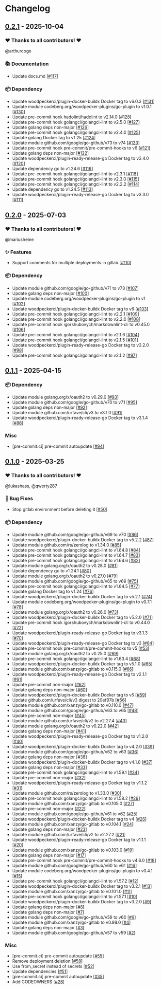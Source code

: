 # Changelog

## [0.2.1](https://github.com/woodpecker-ci/plugin-deployments/releases/tag/0.2.1) - 2025-10-04

### ❤️ Thanks to all contributors! ❤️

@arthurcogo

### 📚 Documentation

- Update docs.md [[#117](https://github.com/woodpecker-ci/plugin-deployments/pull/117)]

### 📦️ Dependency

- Update woodpeckerci/plugin-docker-buildx Docker tag to v6.0.3 [[#131](https://github.com/woodpecker-ci/plugin-deployments/pull/131)]
- Update module codeberg.org/woodpecker-plugins/go-plugin to v1.0.1 [[#130](https://github.com/woodpecker-ci/plugin-deployments/pull/130)]
- Update pre-commit hook hadolint/hadolint to v2.14.0 [[#128](https://github.com/woodpecker-ci/plugin-deployments/pull/128)]
- Update pre-commit hook golangci/golangci-lint to v2.5.0 [[#127](https://github.com/woodpecker-ci/plugin-deployments/pull/127)]
- Update golang deps non-major [[#126](https://github.com/woodpecker-ci/plugin-deployments/pull/126)]
- Update pre-commit hook golangci/golangci-lint to v2.4.0 [[#125](https://github.com/woodpecker-ci/plugin-deployments/pull/125)]
- Update golang Docker tag to v1.25 [[#124](https://github.com/woodpecker-ci/plugin-deployments/pull/124)]
- Update module github.com/google/go-github/v73 to v74 [[#123](https://github.com/woodpecker-ci/plugin-deployments/pull/123)]
- Update pre-commit hook pre-commit/pre-commit-hooks to v6 [[#121](https://github.com/woodpecker-ci/plugin-deployments/pull/121)]
- Update golang deps non-major [[#122](https://github.com/woodpecker-ci/plugin-deployments/pull/122)]
- Update woodpeckerci/plugin-ready-release-go Docker tag to v3.4.0 [[#120](https://github.com/woodpecker-ci/plugin-deployments/pull/120)]
- Update dependency go to v1.24.6 [[#119](https://github.com/woodpecker-ci/plugin-deployments/pull/119)]
- Update pre-commit hook golangci/golangci-lint to v2.3.1 [[#118](https://github.com/woodpecker-ci/plugin-deployments/pull/118)]
- Update pre-commit hook golangci/golangci-lint to v2.3.0 [[#115](https://github.com/woodpecker-ci/plugin-deployments/pull/115)]
- Update pre-commit hook golangci/golangci-lint to v2.2.2 [[#114](https://github.com/woodpecker-ci/plugin-deployments/pull/114)]
- Update dependency go to v1.24.5 [[#113](https://github.com/woodpecker-ci/plugin-deployments/pull/113)]
- Update woodpeckerci/plugin-ready-release-go Docker tag to v3.3.0 [[#111](https://github.com/woodpecker-ci/plugin-deployments/pull/111)]

## [0.2.0](https://github.com/woodpecker-ci/plugin-deployments/releases/tag/0.2.0) - 2025-07-03

### ❤️ Thanks to all contributors! ❤️

@mariusheine

### ✨ Features

- Support comments for multiple deployments in gitlab [[#110](https://github.com/woodpecker-ci/plugin-deployments/pull/110)]

### 📦️ Dependency

- Update module github.com/google/go-github/v71 to v73 [[#107](https://github.com/woodpecker-ci/plugin-deployments/pull/107)]
- Update golang deps non-major [[#100](https://github.com/woodpecker-ci/plugin-deployments/pull/100)]
- Update module codeberg.org/woodpecker-plugins/go-plugin to v1 [[#102](https://github.com/woodpecker-ci/plugin-deployments/pull/102)]
- Update woodpeckerci/plugin-docker-buildx Docker tag to v6 [[#103](https://github.com/woodpecker-ci/plugin-deployments/pull/103)]
- Update pre-commit hook golangci/golangci-lint to v2.2.1 [[#109](https://github.com/woodpecker-ci/plugin-deployments/pull/109)]
- Update pre-commit hook golangci/golangci-lint to v2.2.0 [[#108](https://github.com/woodpecker-ci/plugin-deployments/pull/108)]
- Update pre-commit hook igorshubovych/markdownlint-cli to v0.45.0 [[#106](https://github.com/woodpecker-ci/plugin-deployments/pull/106)]
- Update pre-commit hook golangci/golangci-lint to v2.1.6 [[#104](https://github.com/woodpecker-ci/plugin-deployments/pull/104)]
- Update pre-commit hook golangci/golangci-lint to v2.1.5 [[#101](https://github.com/woodpecker-ci/plugin-deployments/pull/101)]
- Update woodpeckerci/plugin-ready-release-go Docker tag to v3.2.0 [[#98](https://github.com/woodpecker-ci/plugin-deployments/pull/98)]
- Update pre-commit hook golangci/golangci-lint to v2.1.2 [[#97](https://github.com/woodpecker-ci/plugin-deployments/pull/97)]

## [0.1.1](https://github.com/woodpecker-ci/plugin-deployments/releases/tag/0.1.1) - 2025-04-15

### 📦️ Dependency

- Update module golang.org/x/oauth2 to v0.29.0 [[#93](https://github.com/woodpecker-ci/plugin-deployments/pull/93)]
- Update module github.com/google/go-github/v70 to v71 [[#95](https://github.com/woodpecker-ci/plugin-deployments/pull/95)]
- Update golang deps non-major [[#92](https://github.com/woodpecker-ci/plugin-deployments/pull/92)]
- Update module github.com/urfave/cli/v3 to v3.1.0 [[#91](https://github.com/woodpecker-ci/plugin-deployments/pull/91)]
- Update woodpeckerci/plugin-ready-release-go Docker tag to v3.1.4 [[#88](https://github.com/woodpecker-ci/plugin-deployments/pull/88)]

### Misc

- [pre-commit.ci] pre-commit autoupdate [[#94](https://github.com/woodpecker-ci/plugin-deployments/pull/94)]

## [0.1.0](https://github.com/woodpecker-ci/plugin-deployments/releases/tag/0.1.0) - 2025-03-25

### ❤️ Thanks to all contributors! ❤️

@lukashass, @qwerty287

### 🐛 Bug Fixes

- Stop gitlab environment before deleting it [[#50](https://github.com/woodpecker-ci/plugin-deployments/pull/50)]

### 📦️ Dependency

- Update module github.com/google/go-github/v69 to v70 [[#86](https://github.com/woodpecker-ci/plugin-deployments/pull/86)]
- Update woodpeckerci/plugin-docker-buildx Docker tag to v5.2.2 [[#87](https://github.com/woodpecker-ci/plugin-deployments/pull/87)]
- Update module github.com/rs/zerolog to v1.34.0 [[#85](https://github.com/woodpecker-ci/plugin-deployments/pull/85)]
- Update pre-commit hook golangci/golangci-lint to v1.64.8 [[#84](https://github.com/woodpecker-ci/plugin-deployments/pull/84)]
- Update pre-commit hook golangci/golangci-lint to v1.64.7 [[#83](https://github.com/woodpecker-ci/plugin-deployments/pull/83)]
- Update pre-commit hook golangci/golangci-lint to v1.64.6 [[#82](https://github.com/woodpecker-ci/plugin-deployments/pull/82)]
- Update module golang.org/x/oauth2 to v0.28.0 [[#81](https://github.com/woodpecker-ci/plugin-deployments/pull/81)]
- Update dependency go to v1.24.1 [[#80](https://github.com/woodpecker-ci/plugin-deployments/pull/80)]
- Update module golang.org/x/oauth2 to v0.27.0 [[#79](https://github.com/woodpecker-ci/plugin-deployments/pull/79)]
- Update module github.com/google/go-github/v65 to v69 [[#75](https://github.com/woodpecker-ci/plugin-deployments/pull/75)]
- Update pre-commit hook golangci/golangci-lint to v1.64.5 [[#77](https://github.com/woodpecker-ci/plugin-deployments/pull/77)]
- Update golang Docker tag to v1.24 [[#76](https://github.com/woodpecker-ci/plugin-deployments/pull/76)]
- Update woodpeckerci/plugin-docker-buildx Docker tag to v5.2.1 [[#74](https://github.com/woodpecker-ci/plugin-deployments/pull/74)]
- Update module codeberg.org/woodpecker-plugins/go-plugin to v0.7.1 [[#78](https://github.com/woodpecker-ci/plugin-deployments/pull/78)]
- Update module golang.org/x/oauth2 to v0.26.0 [[#73](https://github.com/woodpecker-ci/plugin-deployments/pull/73)]
- Update woodpeckerci/plugin-docker-buildx Docker tag to v5.2.0 [[#71](https://github.com/woodpecker-ci/plugin-deployments/pull/71)]
- Update pre-commit hook igorshubovych/markdownlint-cli to v0.44.0 [[#72](https://github.com/woodpecker-ci/plugin-deployments/pull/72)]
- Update woodpeckerci/plugin-ready-release-go Docker tag to v3.1.3 [[#70](https://github.com/woodpecker-ci/plugin-deployments/pull/70)]
- Update woodpeckerci/plugin-ready-release-go Docker tag to v3 [[#64](https://github.com/woodpecker-ci/plugin-deployments/pull/64)]
- Update pre-commit hook pre-commit/pre-commit-hooks to v5 [[#53](https://github.com/woodpecker-ci/plugin-deployments/pull/53)]
- Update module golang.org/x/oauth2 to v0.25.0 [[#69](https://github.com/woodpecker-ci/plugin-deployments/pull/69)]
- Update pre-commit hook golangci/golangci-lint to v1.63.4 [[#68](https://github.com/woodpecker-ci/plugin-deployments/pull/68)]
- Update woodpeckerci/plugin-docker-buildx Docker tag to v5.1.0 [[#65](https://github.com/woodpecker-ci/plugin-deployments/pull/65)]
- Update module github.com/xanzy/go-gitlab to v0.115.0 [[#66](https://github.com/woodpecker-ci/plugin-deployments/pull/66)]
- Update woodpeckerci/plugin-ready-release-go Docker tag to v2.1.1 [[#61](https://github.com/woodpecker-ci/plugin-deployments/pull/61)]
- Update pre-commit non-major [[#62](https://github.com/woodpecker-ci/plugin-deployments/pull/62)]
- Update golang deps non-major [[#60](https://github.com/woodpecker-ci/plugin-deployments/pull/60)]
- Update woodpeckerci/plugin-docker-buildx Docker tag to v5 [[#59](https://github.com/woodpecker-ci/plugin-deployments/pull/59)]
- Update github.com/urfave/cli/v3 digest to 20ef97b [[#56](https://github.com/woodpecker-ci/plugin-deployments/pull/56)]
- Update module github.com/xanzy/go-gitlab to v0.110.0 [[#47](https://github.com/woodpecker-ci/plugin-deployments/pull/47)]
- Update module github.com/google/go-github/v63 to v65 [[#48](https://github.com/woodpecker-ci/plugin-deployments/pull/48)]
- Update pre-commit non-major [[#45](https://github.com/woodpecker-ci/plugin-deployments/pull/45)]
- Update module github.com/urfave/cli/v2 to v2.27.4 [[#43](https://github.com/woodpecker-ci/plugin-deployments/pull/43)]
- Update module golang.org/x/oauth2 to v0.22.0 [[#42](https://github.com/woodpecker-ci/plugin-deployments/pull/42)]
- Update golang deps non-major [[#41](https://github.com/woodpecker-ci/plugin-deployments/pull/41)]
- Update woodpeckerci/plugin-ready-release-go Docker tag to v1.2.0 [[#40](https://github.com/woodpecker-ci/plugin-deployments/pull/40)]
- Update woodpeckerci/plugin-docker-buildx Docker tag to v4.2.0 [[#39](https://github.com/woodpecker-ci/plugin-deployments/pull/39)]
- Update module github.com/google/go-github/v62 to v63 [[#36](https://github.com/woodpecker-ci/plugin-deployments/pull/36)]
- Update golang deps non-major [[#38](https://github.com/woodpecker-ci/plugin-deployments/pull/38)]
- Update woodpeckerci/plugin-docker-buildx Docker tag to v4.1.0 [[#37](https://github.com/woodpecker-ci/plugin-deployments/pull/37)]
- Update golang deps non-major [[#33](https://github.com/woodpecker-ci/plugin-deployments/pull/33)]
- Update pre-commit hook golangci/golangci-lint to v1.59.1 [[#34](https://github.com/woodpecker-ci/plugin-deployments/pull/34)]
- Update pre-commit non-major [[#32](https://github.com/woodpecker-ci/plugin-deployments/pull/32)]
- Update woodpeckerci/plugin-ready-release-go Docker tag to v1.1.2 [[#31](https://github.com/woodpecker-ci/plugin-deployments/pull/31)]
- Update module github.com/rs/zerolog to v1.33.0 [[#30](https://github.com/woodpecker-ci/plugin-deployments/pull/30)]
- Update pre-commit hook golangci/golangci-lint to v1.58.2 [[#29](https://github.com/woodpecker-ci/plugin-deployments/pull/29)]
- Update module github.com/xanzy/go-gitlab to v0.105.0 [[#27](https://github.com/woodpecker-ci/plugin-deployments/pull/27)]
- Update pre-commit non-major [[#22](https://github.com/woodpecker-ci/plugin-deployments/pull/22)]
- Update module github.com/google/go-github/v61 to v62 [[#25](https://github.com/woodpecker-ci/plugin-deployments/pull/25)]
- Update woodpeckerci/plugin-docker-buildx Docker tag to v4 [[#26](https://github.com/woodpecker-ci/plugin-deployments/pull/26)]
- Update module github.com/xanzy/go-gitlab to v0.104.1 [[#24](https://github.com/woodpecker-ci/plugin-deployments/pull/24)]
- Update golang deps non-major [[#23](https://github.com/woodpecker-ci/plugin-deployments/pull/23)]
- Update module github.com/urfave/cli/v2 to v2.27.2 [[#21](https://github.com/woodpecker-ci/plugin-deployments/pull/21)]
- Update woodpeckerci/plugin-ready-release-go Docker tag to v1.1.1 [[#20](https://github.com/woodpecker-ci/plugin-deployments/pull/20)]
- Update module github.com/xanzy/go-gitlab to v0.103.0 [[#19](https://github.com/woodpecker-ci/plugin-deployments/pull/19)]
- Update golang deps non-major [[#17](https://github.com/woodpecker-ci/plugin-deployments/pull/17)]
- Update pre-commit hook pre-commit/pre-commit-hooks to v4.6.0 [[#18](https://github.com/woodpecker-ci/plugin-deployments/pull/18)]
- Update module github.com/google/go-github/v60 to v61 [[#16](https://github.com/woodpecker-ci/plugin-deployments/pull/16)]
- Update module codeberg.org/woodpecker-plugins/go-plugin to v0.4.1 [[#15](https://github.com/woodpecker-ci/plugin-deployments/pull/15)]
- Update pre-commit hook golangci/golangci-lint to v1.57.2 [[#12](https://github.com/woodpecker-ci/plugin-deployments/pull/12)]
- Update woodpeckerci/plugin-docker-buildx Docker tag to v3.2.1 [[#13](https://github.com/woodpecker-ci/plugin-deployments/pull/13)]
- Update module github.com/xanzy/go-gitlab to v0.101.0 [[#11](https://github.com/woodpecker-ci/plugin-deployments/pull/11)]
- Update pre-commit hook golangci/golangci-lint to v1.57.1 [[#10](https://github.com/woodpecker-ci/plugin-deployments/pull/10)]
- Update woodpeckerci/plugin-docker-buildx Docker tag to v3.2.0 [[#9](https://github.com/woodpecker-ci/plugin-deployments/pull/9)]
- Update golang deps non-major [[#8](https://github.com/woodpecker-ci/plugin-deployments/pull/8)]
- Update golang deps non-major [[#7](https://github.com/woodpecker-ci/plugin-deployments/pull/7)]
- Update module github.com/google/go-github/v59 to v60 [[#6](https://github.com/woodpecker-ci/plugin-deployments/pull/6)]
- Update module github.com/xanzy/go-gitlab to v0.98.0 [[#4](https://github.com/woodpecker-ci/plugin-deployments/pull/4)]
- Update golang deps non-major [[#3](https://github.com/woodpecker-ci/plugin-deployments/pull/3)]
- Update module github.com/google/go-github/v57 to v59 [[#2](https://github.com/woodpecker-ci/plugin-deployments/pull/2)]

### Misc

- [pre-commit.ci] pre-commit autoupdate [[#55](https://github.com/woodpecker-ci/plugin-deployments/pull/55)]
- Remove deployment deletion [[#58](https://github.com/woodpecker-ci/plugin-deployments/pull/58)]
- Use from_secret instead of secrets [[#52](https://github.com/woodpecker-ci/plugin-deployments/pull/52)]
- Update dependencies [[#51](https://github.com/woodpecker-ci/plugin-deployments/pull/51)]
- [pre-commit.ci] pre-commit autoupdate [[#35](https://github.com/woodpecker-ci/plugin-deployments/pull/35)]
- Add CODEOWNERS [[#28](https://github.com/woodpecker-ci/plugin-deployments/pull/28)]
